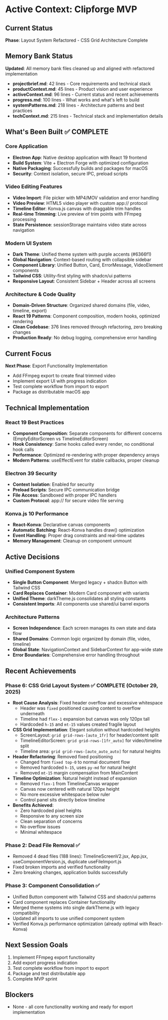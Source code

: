 # Active Context: Clipforge MVP

## Current Status
**Phase**: Layout System Refactored - CSS Grid Architecture Complete

## Memory Bank Status
**Updated**: All memory bank files cleaned up and aligned with refactored implementation
- **projectbrief.md**: 42 lines - Core requirements and technical stack
- **productContext.md**: 45 lines - Product vision and user experience
- **activeContext.md**: 96 lines - Current status and recent achievements
- **progress.md**: 100 lines - What works and what's left to build
- **systemPatterns.md**: 218 lines - Architecture patterns and best practices
- **techContext.md**: 215 lines - Technical stack and implementation details

## What's Been Built ✅ COMPLETE

### Core Application
- **Electron App**: Native desktop application with React 19 frontend
- **Build System**: Vite + Electron Forge with optimized configuration
- **Native Packaging**: Successfully builds and packages for macOS
- **Security**: Context isolation, secure IPC, preload scripts

### Video Editing Features
- **Video Import**: File picker with MP4/MOV validation and error handling
- **Video Preview**: HTML5 video player with custom app:// protocol
- **Timeline Editor**: Konva.js canvas with draggable trim handles
- **Real-time Trimming**: Live preview of trim points with FFmpeg processing
- **State Persistence**: sessionStorage maintains video state across navigation

### Modern UI System
- **Dark Theme**: Unified theme system with purple accents (#6366f1)
- **Global Navigation**: Context-based routing with collapsible sidebar
- **Component Library**: Unified Button, Card, ErrorMessage, VideoElement components
- **Tailwind CSS**: Utility-first styling with shadcn/ui patterns
- **Responsive Layout**: Consistent Sidebar + Header across all screens

### Architecture & Code Quality
- **Domain-Driven Structure**: Organized shared domains (file, video, timeline, export)
- **React 19 Patterns**: Component composition, modern hooks, optimized rendering
- **Clean Codebase**: 376 lines removed through refactoring, zero breaking changes
- **Production Ready**: No debug logging, comprehensive error handling

## Current Focus
**Next Phase**: Export Functionality Implementation
- Add FFmpeg export to create final trimmed video
- Implement export UI with progress indication
- Test complete workflow from import to export
- Package as distributable macOS app

## Technical Implementation

### React 19 Best Practices
- **Component Composition**: Separate components for different concerns (EmptyEditorScreen vs TimelineEditorScreen)
- **Hook Consistency**: Same hooks called every render, no conditional hook calls
- **Performance**: Optimized re-rendering with proper dependency arrays
- **Modern Patterns**: useEffectEvent for stable callbacks, proper cleanup

### Electron 39 Security
- **Context Isolation**: Enabled for security
- **Preload Scripts**: Secure IPC communication bridge
- **File Access**: Sandboxed with proper IPC handlers
- **Custom Protocol**: app:// for secure video file serving

### Konva.js 10 Performance
- **React-Konva**: Declarative canvas components
- **Automatic Batching**: React-Konva handles draw() optimization
- **Event Handling**: Proper drag constraints and real-time updates
- **Memory Management**: Cleanup on component unmount

## Active Decisions

### Unified Component System
- **Single Button Component**: Merged legacy + shadcn Button with Tailwind CSS
- **Card Replaces Container**: Modern Card component with variants
- **Unified Theme**: darkTheme.js consolidates all styling constants
- **Consistent Imports**: All components use shared/ui barrel exports

### Architecture Patterns
- **Screen Independence**: Each screen manages its own state and data flow
- **Shared Domains**: Common logic organized by domain (file, video, timeline)
- **Global State**: NavigationContext and SidebarContext for app-wide state
- **Error Boundaries**: Comprehensive error handling throughout

## Recent Achievements

### Phase 6: CSS Grid Layout System ✅ COMPLETE (October 29, 2025)
- **Root Cause Analysis**: Fixed header overflow and excessive whitespace
  - Header was `fixed` positioned causing content to overflow underneath
  - Timeline had `flex-1` expansion but canvas was only 120px tall
  - Hardcoded `h-15` and `mt-15` values created fragile layout
- **CSS Grid Implementation**: Elegant solution without hardcoded heights
  - ScreenLayout: `grid grid-rows-[auto_1fr]` for header/content split
  - TimelineEditorScreen: `grid grid-rows-[1fr_auto]` for video/timeline split
  - Timeline area: `grid grid-rows-[auto_auto_auto]` for natural heights
- **Header Refactoring**: Removed fixed positioning
  - Changed from `fixed top-0` to normal document flow
  - Removed hardcoded `h-15`, uses `py-md` for natural height
  - Removed `mt-15` margin compensation from MainContent
- **Timeline Optimization**: Natural height instead of expansion
  - Removed `flex-1` from TimelineCanvas wrapper
  - Canvas now centered with natural 120px height
  - No more excessive whitespace below ruler
  - Control panel sits directly below timeline
- **Benefits Achieved**:
  - Zero hardcoded pixel heights
  - Responsive to any screen size
  - Clean separation of concerns
  - No overflow issues
  - Minimal whitespace

### Phase 2: Dead File Removal ✅
- Removed 4 dead files (188 lines): TimelineScreenV2.jsx, App.jsx, useComponentVersion.js, duplicate useFileImport.js
- Fixed broken imports and verified functionality
- Zero breaking changes, application builds successfully

### Phase 3: Component Consolidation ✅
- Unified Button component with Tailwind CSS and shadcn/ui patterns
- Card component replaces Container functionality
- Merged theme systems into single darkTheme.js with legacy compatibility
- Updated all imports to use unified component system
- Verified Konva.js performance optimization (already optimal with React-Konva)

## Next Session Goals
1. Implement FFmpeg export functionality
2. Add export progress indication
3. Test complete workflow from import to export
4. Package and test distributable app
5. Complete MVP sprint

## Blockers
- None - all core functionality working and ready for export implementation
